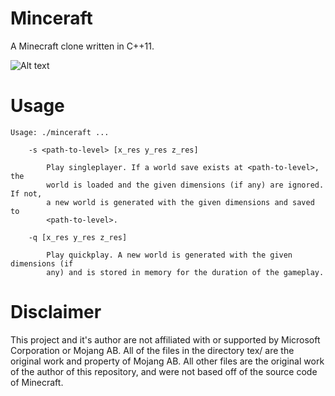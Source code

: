 # Minceraft

A Minecraft clone written in C++11.

![Alt text](https://github.com/CobaltXII/minceraft/blob/master/img/screenshot_1.png?raw=true)

# Usage

```
Usage: ./minceraft ...

    -s <path-to-level> [x_res y_res z_res]

        Play singleplayer. If a world save exists at <path-to-level>, the       
        world is loaded and the given dimensions (if any) are ignored. If not,  
        a new world is generated with the given dimensions and saved to         
        <path-to-level>.                                                        

    -q [x_res y_res z_res]

        Play quickplay. A new world is generated with the given dimensions (if  
        any) and is stored in memory for the duration of the gameplay.          
```

# Disclaimer

This project and it's author are not affiliated with or supported by Microsoft Corporation or Mojang AB. All of the files in the directory tex/ are the original work and property of Mojang AB. All other files are the original work of the author of this repository, and were not based off of the source code of Minecraft.